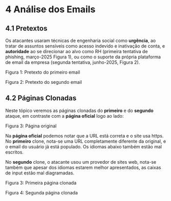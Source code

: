 # 4 Análise dos Emails

## 4.1 Pretextos

Os atacantes usaram técnicas de engenharia social como **urgência**, ao tratar de assuntos sensíveis como acesso indevido e inativação de conta, e **autoridade** ao se direcionar ao alvo como RH (primeira tentativa de phishing, março-2025 Figura 1), ou como o suporte da própria plataforma de email da empresa (segunda tentativa, junho-2025, Figura 2).

Figura 1: Pretexto do primeiro email

Figura 2: Pretexto do segundo email

## 4.2 Páginas Clonadas

Neste tópico veremos as páginas clonadas do **primeiro** e do
**segundo** ataque, em contraste com a **página oficial** logo ao lado:

Figura 3: Página original

Na **página oficial** podemos notar que a URL está correta e o site usa https. No **primeiro** clone, nota-se uma URL completamente diferente da original, e o email do usuário já está populado. Os idiomas abaixo também estão mal escritos.

No **segundo** clone, o atacante usou um provedor de sites web,
nota-se também que apesar dos idiomas estarem melhor
apresentados, as caixas de input estão mal diagramadas.

Figura 3: Primeira página clonada

Figura 4: Segunda página clonada